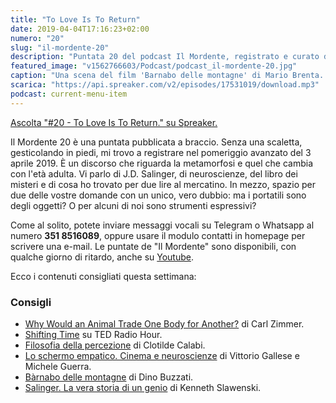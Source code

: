 ```yaml
---
title: "To Love Is To Return"
date: 2019-04-04T17:16:23+02:00
numero: "20"
slug: "il-mordente-20"
description: "Puntata 20 del podcast Il Mordente, registrato e curato da Riccardo Palombo."
featured_image: "v1562766603/Podcast/podcast_il-mordente-20.jpg"
caption: "Una scena del film 'Barnabo delle montagne' di Mario Brenta. La pellicola è stata premiata al Trento Film Festival 1995. Non lo ho ancora visto, ma rimedierò."
scarica: "https://api.spreaker.com/v2/episodes/17531019/download.mp3"
podcast: current-menu-item
---
```


<a class="spreaker-player" href="https://www.spreaker.com/episode/17531019" data-resource="episode_id=17531019" data-width="100%" data-height="200" data-theme="light" data-playlist="false" data-playlist-continuous="false" data-autoplay="false" data-live-autoplay="false" data-chapters-image="true" data-episode-image-position="right" data-hide-logo="false" data-hide-likes="false" data-hide-comments="false" data-hide-sharing="false" data-hide-download="true" >Ascolta "#20 - To Love Is To Return." su Spreaker.</a>

Il Mordente 20 è una puntata pubblicata a braccio. Senza una scaletta, gesticolando in piedi, mi trovo a registrare nel pomeriggio avanzato del 3 aprile 2019. È un discorso che riguarda la metamorfosi e quel che cambia con l'età adulta. Vi parlo di J.D. Salinger, di neuroscienze, del libro dei misteri e di cosa ho trovato per due lire al mercatino. In mezzo, spazio per due delle vostre domande con un unico, vero dubbio: ma i portatili sono degli oggetti? O per alcuni di noi sono strumenti espressivi?

Come al solito, potete inviare messaggi vocali su Telegram o Whatsapp al numero **351 8516089**, oppure usare il modulo contatti in homepage per scrivere una e-mail. Le puntate de "Il Mordente" sono disponibili, con qualche giorno di ritardo, anche su <a class="text-info" title="Canale Youtube Riccardo Palombo" href="https://www.youtube.com/riccardopalombo">Youtube</a>.

Ecco i contenuti consigliati questa settimana:

### Consigli
<ul>
<li><a class="text-info" href="https://www.nytimes.com/2019/03/25/science/metamorphosis-evolution-animals.html" target="_blank" rel="noopener" title="Vedi l'articolo Why Would an Animal Trade One Body for Another?">Why Would an Animal Trade One Body for Another?</a> di Carl Zimmer.</li>
<li><a class="text-info" href="https://www.npr.org/programs/ted-radio-hour/414972943/shifting-time?t=1554391475934" target="_blank" rel="noopener" title="Vedi l'articolo Shifting Time">Shifting Time</a> su TED Radio Hour.</li>
<li><a class="text-info" href="https://amzn.to/2HGfnek" target="_blank" rel="noopener" rel="nofollow" title="Vedi il libro Filosofia della percezione">Filosofia della percezione</a> di Clotilde Calabi.</li>
<li><a class="text-info" href="https://amzn.to/2UtsHtv" target="_blank" rel="noopener" rel="nofollow" title="Vedi il libro Lo schermo empatico. Cinema e neuroscienze">Lo schermo empatico. Cinema e neuroscienze</a> di Vittorio Gallese e Michele Guerra.</li>
<li><a class="text-info" href="https://amzn.to/2OOWI1q" target="_blank" rel="noopener" rel="nofollow" title="Vedi il libro Bàrnabo delle montagne">Bàrnabo delle montagne</a> di Dino Buzzati.</li>
<li><a class="text-info" href="https://amzn.to/2IkwpAU" target="_blank" rel="noopener" rel="nofollow" title="Vedi il libro Salinger, la vera storia di un genio">Salinger. La vera storia di un genio</a> di Kenneth Slawenski.</li>
</ul>
